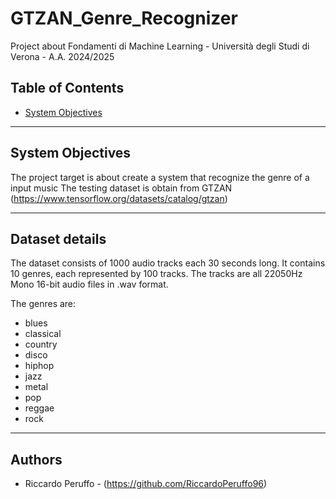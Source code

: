 # GTZAN_Genre_Recognizer

Project about Fondamenti di Machine Learning - Università degli Studi di Verona - A.A. 2024/2025

## Table of Contents
- [System Objectives](#system-objectives)

---

## System Objectives

The project target is about create a system that recognize the genre of a input music
The testing dataset is obtain from GTZAN (https://www.tensorflow.org/datasets/catalog/gtzan)

---

## Dataset details

The dataset consists of 1000 audio tracks each 30 seconds long. It contains 10 genres, each represented by 100 tracks. The tracks are all 22050Hz Mono 16-bit audio files in .wav format.

The genres are:
* blues
* classical
* country
* disco
* hiphop
* jazz
* metal
* pop
* reggae
* rock

---

## Authors

- Riccardo Peruffo - (https://github.com/RiccardoPeruffo96)